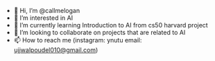 - 👋 Hi, I’m @callmelogan
- 👀 I’m interested in AI
- 🌱 I’m currently learning Introduction to AI from cs50 harvard project
- 💞️ I’m looking to collaborate on projects that are related to AI
- 📫 How to reach me (instagram: ynutu       email: ujjwalpoudel010@gmail.com)

<!---
I only call you when it's half past five.
You can click the Preview link to take a look at your changes.
--->
